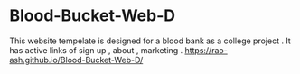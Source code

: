 # Blood-Bucket-Web-D

This website tempelate is designed for a blood bank as a  college project . It has active links of sign up , about , marketing .
https://rao-ash.github.io/Blood-Bucket-Web-D/
